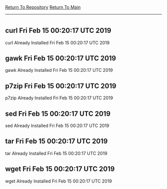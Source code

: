 [Return To Repository](https://github.com/deathbybandaid/piholeparser/)
[Return To Main](https://github.com/deathbybandaid/piholeparser/blob/master/RecentRunLogs/Mainlog.md)
____________________________________
# 
## curl Fri Feb 15 00:20:17 UTC 2019
curl Already Installed Fri Feb 15 00:20:17 UTC 2019
## gawk Fri Feb 15 00:20:17 UTC 2019
gawk Already Installed Fri Feb 15 00:20:17 UTC 2019
## p7zip Fri Feb 15 00:20:17 UTC 2019
p7zip Already Installed Fri Feb 15 00:20:17 UTC 2019
## sed Fri Feb 15 00:20:17 UTC 2019
sed Already Installed Fri Feb 15 00:20:17 UTC 2019
## tar Fri Feb 15 00:20:17 UTC 2019
tar Already Installed Fri Feb 15 00:20:17 UTC 2019
## wget Fri Feb 15 00:20:17 UTC 2019
wget Already Installed Fri Feb 15 00:20:17 UTC 2019
